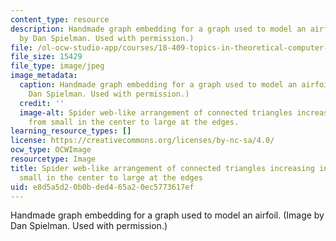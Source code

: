 ```yaml
---
content_type: resource
description: Handmade graph embedding for a graph used to model an airfoil. (Image
  by Dan Spielman. Used with permission.)
file: /ol-ocw-studio-app/courses/18-409-topics-in-theoretical-computer-science-an-algorithmists-toolkit-fall-2009/e8d5a5d20b0bded465a20ec5773617ef_18-409f09-th.jpg
file_size: 15429
file_type: image/jpeg
image_metadata:
  caption: Handmade graph embedding for a graph used to model an airfoil. (Image by
    Dan Spielman. Used with permission.)
  credit: ''
  image-alt: Spider web-like arrangement of connected triangles increasing in size
    from small in the center to large at the edges.
learning_resource_types: []
license: https://creativecommons.org/licenses/by-nc-sa/4.0/
ocw_type: OCWImage
resourcetype: Image
title: Spider web-like arrangement of connected triangles increasing in size from
  small in the center to large at the edges
uid: e8d5a5d2-0b0b-ded4-65a2-0ec5773617ef
---
```

Handmade graph embedding for a graph used to model an airfoil. (Image by Dan Spielman. Used with permission.)